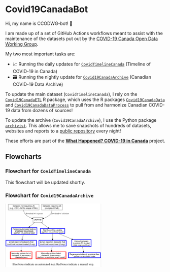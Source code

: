 # Covid19CanadaBot

Hi, my name is CCODWG-bot! 🤖

I am made up of a set of GitHub Actions workflows meant to assist with the maintenance of the datasets put out by the [COVID-19 Canada Open Data Working Group](https://opencovid.ca/).

My two most important tasks are:

* 📈 Running the daily updates for [`CovidTimelineCanada`](https://github.com/ccodwg/CovidTimelineCanada) (Timeline of COVID-19 in Canada)
* 🗃️ Running the nightly update for [`Covid19CanadaArchive`](https://github.com/ccodwg/Covid19CanadaArchive) (Canadian COVID-19 Data Archive)

To update the main dataset (`CovidTimelineCanada`), I rely on the [`Covid19CanadaETL`](https://github.com/ccodwg/Covid19CanadaETL) R package, which uses the R packages [`Covid19CanadaData`](https://github.com/ccodwg/Covid19CanadaData) and [`Covid19CanadaDataProcess`](https://github.com/ccodwg/Covid19CanadaDataProcess) to pull from and harmonize Canadian COVID-19 data from dozens of sources!

To update the archive (`Covid19CanadaArchive`), I use the Python package [`archivist`](https://github.com/jeanpaulrsoucy/archivist). This allows me to save snapshots of hundreds of datasets, websites and reports to a [public repository](https://github.com/ccodwg/Covid19CanadaArchive#accessing-the-data) every night!

These efforts are part of the **[What Happened? COVID-19 in Canada](https://whathappened.coronavirus.icu/)** project.

## Flowcharts

### Flowchart for `CovidTimelineCanada`

This flowchart will be updated shortly.

### Flowchart for `Covid19CanadaArchive`

<img src="https://raw.githubusercontent.com/ccodwg/Covid19CanadaBot/main/docs/flowcharts/flowchart_ccodwg_archive.png" alt="Flowchart illustrating the update process for Covid19CanadaArchive" width="60%" height="60%">
